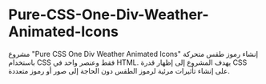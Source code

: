 # Pure-CSS-One-Div-Weather-Animated-Icons

مشروع "Pure CSS One Div Weather Animated Icons" إنشاء رموز طقس متحركة باستخدام CSS فقط وعنصر واحد في HTML.
يهدف المشروع إلى إظهار قدرة CSS على إنشاء تأثيرات مرئية لرموز الطقس دون الحاجة إلى صور أو رموز متعددة.

